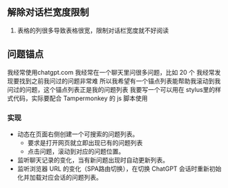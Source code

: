 ## 解除对话栏宽度限制
1. 表格的列很多导致表格很宽，限制对话栏宽度就不好阅读

## 问题锚点 
我经常使用chatgpt.com
我经常在一个聊天里问很多问题，比如 20 个
我经常发现要找到之前我问过的问题非常难
所以我希望有一个锚点列表能帮助我滚动到我问过的问题，这个锚点列表正是我的问题列表
我要写一个可以用在 stylus里的样式代码，实际要配合 Tampermonkey 的 js 脚本使用

### 实现
- 动态在页面右侧创建一个可搜索的问题列表。
    - 要求是打开网页就立即出现已有的问题列表
    - 点击问题，滚动到对应的问题位置。
- 监听聊天记录的变化，当有新问题出现时自动更新列表。
- 监听浏览器 URL 的变化（SPA路由切换），在切换 ChatGPT 会话时重新初始化并加载对应会话的问题列表。